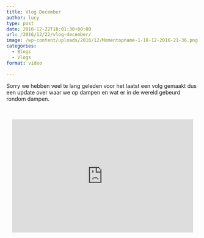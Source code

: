```yaml
---
title: Vlog December
author: lucy
type: post
date: 2016-12-22T18:01:38+00:00
url: /2016/12/22/vlog-december/
image: /wp-content/uploads/2016/12/Momentopname-1-18-12-2016-21-36.png
categories:
  - Blogs
  - Vlogs
format: video

---
```

Sorry we hebben veel te lang geleden voor het laatst een volg gemaakt dus een update over waar we op dampen en wat er in de wereld gebeurd rondom dampen.

&nbsp;

<span class="embed-youtube" style="text-align:center; display: block;"><iframe class='youtube-player' type='text/html' width='474' height='297' src='https://www.youtube.com/embed/IyjGuVoKnUo?version=3&#038;rel=1&#038;fs=1&#038;autohide=2&#038;showsearch=0&#038;showinfo=1&#038;iv_load_policy=1&#038;wmode=transparent' allowfullscreen='true' style='border:0;'></iframe></span>

&nbsp;

&nbsp;